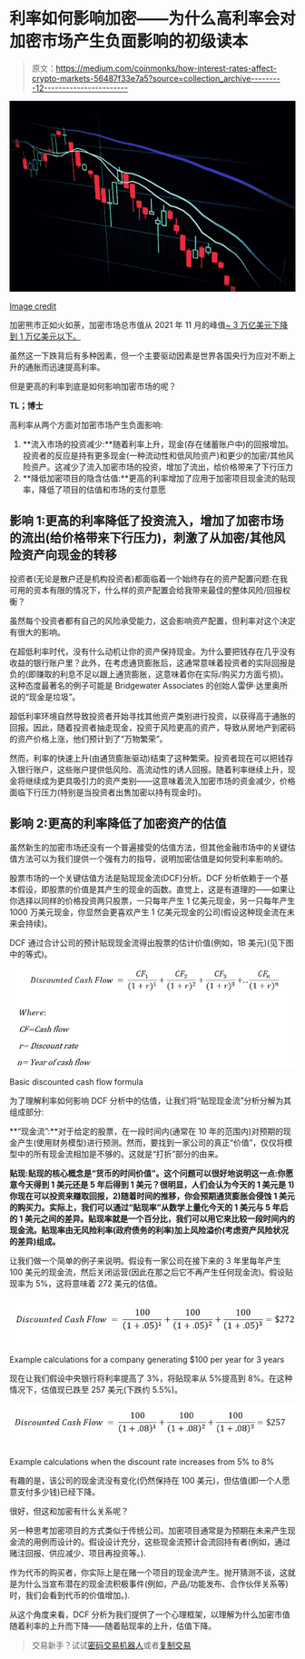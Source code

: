 # 利率如何影响加密——为什么高利率会对加密市场产生负面影响的初级读本

> 原文：<https://medium.com/coinmonks/how-interest-rates-affect-crypto-markets-56487f33e7a5?source=collection_archive---------12----------------------->

![](img/0c7a2565f0fc737e336b62e190beaeb6.png)

[Image credit](https://unsplash.com/photos/fiXLQXAhCfk)

加密熊市正如火如荼，加密市场总市值从 2021 年 11 月的峰值[~ 3 万亿美元下降到 1 万亿美元以下。](https://www.statista.com/statistics/730876/cryptocurrency-maket-value/)

虽然这一下跌背后有多种因素，但一个主要驱动因素是世界各国央行为应对不断上升的通胀而迅速提高利率。

但是更高的利率到底是如何影响加密市场的呢？

**TL；博士**

高利率从两个方面对加密市场产生负面影响:

1.  **流入市场的投资减少:**随着利率上升，现金(存在储蓄账户中)的回报增加。投资者的反应是持有更多现金(一种流动性和低风险资产)和更少的加密/其他风险资产。这减少了流入加密市场的投资，增加了流出，给价格带来了下行压力
2.  **降低加密项目的隐含估值:**更高的利率增加了应用于加密项目现金流的贴现率，降低了项目的估值和市场的支付意愿

## 影响 1:更高的利率降低了投资流入，增加了加密市场的流出(给价格带来下行压力)，刺激了从加密/其他风险资产向现金的转移

投资者(无论是散户还是机构投资者)都面临着一个始终存在的资产配置问题:在我可用的资本有限的情况下，什么样的资产配置会给我带来最佳的整体风险/回报权衡？

虽然每个投资者都有自己的风险承受能力，这会影响资产配置，但利率对这个决定有很大的影响。

在超低利率时代，没有什么动机让你的资产保持现金。为什么要把钱存在几乎没有收益的银行账户里？此外，在考虑通货膨胀后，这通常意味着投资者的实际回报是负的(即赚取的利息不足以跟上通货膨胀，这意味着你在实际/购买力方面亏损)。这种态度最著名的例子可能是 Bridgewater Associates 的创始人雷伊·达里奥所说的“现金是垃圾”。

超低利率环境自然导致投资者开始寻找其他资产类别进行投资，以获得高于通胀的回报。因此，随着投资者抽走现金，投资于风险更高的资产，导致从房地产到密码的资产价格上涨，他们预计到了“万物繁荣”。

然而，利率的快速上升(由通货膨胀驱动)结束了这种繁荣。投资者现在可以把钱存入银行账户，这些账户提供低风险、高流动性的诱人回报。随着利率继续上升，现金将继续成为更具吸引力的资产类别——这意味着流入加密市场的资金减少，价格面临下行压力(特别是当投资者出售加密以持有现金时)。

## 影响 2:更高的利率降低了加密资产的估值

虽然新生的加密市场还没有一个普遍接受的估值方法，但其他金融市场中的关键估值方法可以为我们提供一个强有力的指导，说明加密估值是如何受利率影响的。

股票市场的一个关键估值方法是贴现现金流(DCF)分析。DCF 分析依赖于一个基本假设，即股票的价值是其产生的现金的函数。直觉上，这是有道理的——如果让你选择以同样的价格投资两只股票，一只每年产生 1 亿美元现金，另一只每年产生 1000 万美元现金，你显然会更喜欢产生 1 亿美元现金的公司(假设这种现金流在未来会持续)。

DCF 通过合计公司的预计贴现现金流得出股票的估计价值(例如，1B 美元)(见下图中的等式)。

![](img/8f9a46ca6512bcd6f3c7947b9e68f806.png)

Basic discounted cash flow formula

为了理解利率如何影响 DCF 分析中的估值，让我们将“贴现现金流”分析分解为其组成部分:

**“现金流”:**对于给定的股票，在一段时间内(通常在 10 年的范围内)对预期的现金产生(使用财务模型)进行预测。然而，要找到一家公司的真正“价值”，仅仅将模型中的所有现金流相加是不够的。这就是“打折”部分的由来。

**贴现:贴现的核心概念是“货币的时间价值”。这个问题可以很好地说明这一点:你愿意今天得到 1 美元还是 5 年后得到 1 美元？很明显，人们会认为今天的 1 美元是 1)你现在可以投资来赚取回报，2)随着时间的推移，你会预期通货膨胀会侵蚀 1 美元的购买力。实际上，我们可以通过“贴现率”从数学上量化今天的 1 美元与 5 年后的 1 美元之间的差异。贴现率就是一个百分比，我们可以用它来比较一段时间内的现金流。贴现率由无风险利率(政府债务的利率)加上风险溢价(考虑资产风险状况的差异)组成。**

让我们做一个简单的例子来说明。假设有一家公司在接下来的 3 年里每年产生 100 美元的现金流，然后关闭运营(因此在那之后它不再产生任何现金流)。假设贴现率为 5%，这将意味着 272 美元的估值。

![](img/fc363077d65bc0ebdd866aab7da00132.png)

Example calculations for a company generating $100 per year for 3 years

现在让我们假设中央银行将利率提高了 3%，将贴现率从 5%提高到 8%。在这种情况下，估值现已跌至 257 美元(下跌约 5.5%)。

![](img/3f9f4b4446de8f56a287e9c553eddaaf.png)

Example calculations when the discount rate increases from 5% to 8%

有趣的是，该公司的现金流没有变化(仍然保持在 100 美元)，但估值(即一个人愿意支付多少钱)已经下降。

很好，但这和加密有什么关系呢？

另一种思考加密项目的方式类似于传统公司。加密项目通常是为预期在未来产生现金流的用例而设计的。假设设计充分，这些现金流预计会流回持有者(例如，通过赌注回报、供应减少、项目再投资等。).

作为代币的购买者，你实际上是在赌一个项目的现金流产生。抛开猜测不谈，这就是为什么当宣布潜在的现金流积极事件(例如，产品/功能发布、合作伙伴关系等)时，我们会看到代币的价值增加。).

从这个角度来看，DCF 分析为我们提供了一个心理框架，以理解为什么加密市值随着利率的上升而下降——随着贴现率的上升，估值下降。

> 交易新手？试试[密码交易机器人](/coinmonks/crypto-trading-bot-c2ffce8acb2a)或者[复制交易](/coinmonks/top-10-crypto-copy-trading-platforms-for-beginners-d0c37c7d698c)